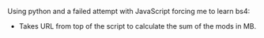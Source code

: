 Using python and a failed attempt with JavaScript forcing me to learn bs4:
- Takes URL from top of the script to calculate the sum of the mods in MB.
